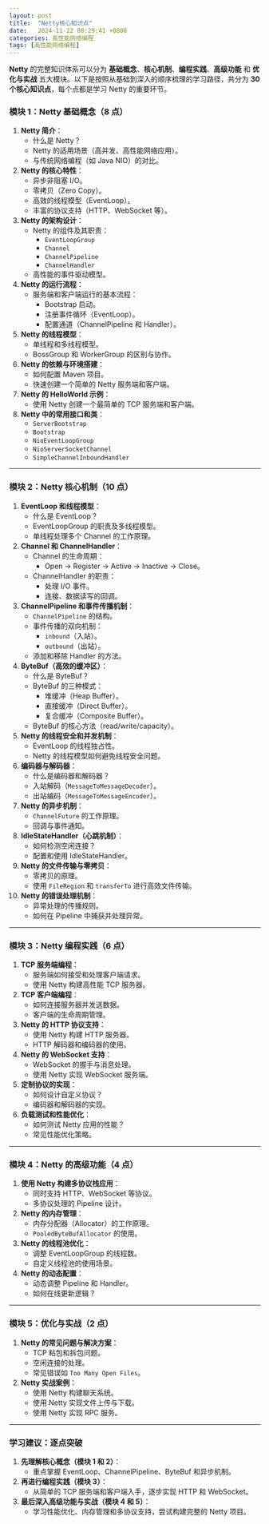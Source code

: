 ```yaml
---
layout: post
title:  "Netty核心知识点"
date:   2024-11-22 08:29:41 +0800
categories: 高性能网络编程
tags: [高性能网络编程]
---
```



**Netty** 的完整知识体系可以分为 **基础概念**、**核心机制**、**编程实践**、**高级功能** 和 **优化与实战** 五大模块。以下是按照从基础到深入的顺序梳理的学习路径，共分为 **30 个核心知识点**，每个点都是学习 Netty 的重要环节。



### **模块 1：Netty 基础概念（8 点）**

1. **Netty 简介**：
   - 什么是 Netty？
   - Netty 的适用场景（高并发、高性能网络应用）。
   - 与传统网络编程（如 Java NIO）的对比。
2. **Netty 的核心特性**：
   - 异步非阻塞 I/O。
   - 零拷贝（Zero Copy）。
   - 高效的线程模型（EventLoop）。
   - 丰富的协议支持（HTTP、WebSocket 等）。
3. **Netty 的架构设计**：
   - Netty 的组件及其职责：
     - `EventLoopGroup`
     - `Channel`
     - `ChannelPipeline`
     - `ChannelHandler`
   - 高性能的事件驱动模型。
4. **Netty 的运行流程**：
   - 服务端和客户端运行的基本流程：
     - Bootstrap 启动。
     - 注册事件循环（EventLoop）。
     - 配置通道（ChannelPipeline 和 Handler）。
5. **Netty 的线程模型**：
   - 单线程和多线程模型。
   - BossGroup 和 WorkerGroup 的区别与协作。
6. **Netty 的依赖与环境搭建**：
   - 如何配置 Maven 项目。
   - 快速创建一个简单的 Netty 服务端和客户端。
7. **Netty 的 HelloWorld 示例**：
   - 使用 Netty 创建一个最简单的 TCP 服务端和客户端。
8. **Netty 中的常用接口和类**：
   - `ServerBootstrap`
   - `Bootstrap`
   - `NioEventLoopGroup`
   - `NioServerSocketChannel`
   - `SimpleChannelInboundHandler`

------

### **模块 2：Netty 核心机制（10 点）**

1. **EventLoop 和线程模型**：
   - 什么是 EventLoop？
   - EventLoopGroup 的职责及多线程模型。
   - 单线程处理多个 Channel 的工作原理。
2. **Channel 和 ChannelHandler**：
   - Channel 的生命周期：
     - Open -> Register -> Active -> Inactive -> Close。
   - ChannelHandler 的职责：
     - 处理 I/O 事件。
     - 连接、数据读写的回调。
3. **ChannelPipeline 和事件传播机制**：
   - `ChannelPipeline` 的结构。
   - 事件传播的双向机制：
     - `inbound`（入站）。
     - `outbound`（出站）。
   - 添加和移除 Handler 的方法。
4. **ByteBuf（高效的缓冲区）**：
   - 什么是 ByteBuf？
   - ByteBuf 的三种模式：
     - 堆缓冲（Heap Buffer）。
     - 直接缓冲（Direct Buffer）。
     - 复合缓冲（Composite Buffer）。
   - ByteBuf 的核心方法（read/write/capacity）。
5. **Netty 的线程安全和并发机制**：
   - EventLoop 的线程独占性。
   - Netty 的线程模型如何避免线程安全问题。
6. **编码器与解码器**：
   - 什么是编码器和解码器？
   - 入站解码（`MessageToMessageDecoder`）。
   - 出站编码（`MessageToMessageEncoder`）。
7. **Netty 的异步机制**：
   - `ChannelFuture` 的工作原理。
   - 回调与事件通知。
8. **IdleStateHandler（心跳机制）**：
   - 如何检测空闲连接？
   - 配置和使用 IdleStateHandler。
9. **Netty 的文件传输与零拷贝**：
   - 零拷贝的原理。
   - 使用 `FileRegion` 和 `transferTo` 进行高效文件传输。
10. **Netty 的错误处理机制**：
    - 异常处理的传播规则。
    - 如何在 Pipeline 中捕获并处理异常。

------

### **模块 3：Netty 编程实践（6 点）**

1. **TCP 服务端编程**：
   - 服务端如何接受和处理客户端请求。
   - 使用 Netty 构建高性能 TCP 服务器。
2. **TCP 客户端编程**：
   - 如何连接服务器并发送数据。
   - 客户端的生命周期管理。
3. **Netty 的 HTTP 协议支持**：
   - 使用 Netty 构建 HTTP 服务器。
   - HTTP 解码器和编码器的使用。
4. **Netty 的 WebSocket 支持**：
   - WebSocket 的握手与消息处理。
   - 使用 Netty 实现 WebSocket 服务端。
5. **定制协议的实现**：
   - 如何设计自定义协议？
   - 编码器和解码器的实现。
6. **负载测试和性能优化**：
   - 如何测试 Netty 应用的性能？
   - 常见性能优化策略。

------

### **模块 4：Netty 的高级功能（4 点）**

1. **使用 Netty 构建多协议栈应用**：
   - 同时支持 HTTP、WebSocket 等协议。
   - 多协议处理的 Pipeline 设计。
2. **Netty 的内存管理**：
   - 内存分配器（Allocator）的工作原理。
   - `PooledByteBufAllocator` 的使用。
3. **Netty 的线程池优化**：
   - 调整 EventLoopGroup 的线程数。
   - 自定义线程池的使用场景。
4. **Netty 的动态配置**：
   - 动态调整 Pipeline 和 Handler。
   - 如何在线更新逻辑？

------

### **模块 5：优化与实战（2 点）**

1. **Netty 的常见问题与解决方案**：
   - TCP 粘包和拆包问题。
   - 空闲连接的处理。
   - 常见错误如 `Too Many Open Files`。
2. **Netty 实战案例**：
   - 使用 Netty 构建聊天系统。
   - 使用 Netty 实现文件上传与下载。
   - 使用 Netty 实现 RPC 服务。

------

### **学习建议：逐点突破**

1. **先理解核心概念（模块 1 和 2）**：
   - 重点掌握 EventLoop、ChannelPipeline、ByteBuf 和异步机制。
2. **再进行编程实践（模块 3）**：
   - 从简单的 TCP 服务端和客户端入手，逐步实现 HTTP 和 WebSocket。
3. **最后深入高级功能与实战（模块 4 和 5）**：
   - 学习性能优化、内存管理和多协议支持，尝试构建完整的 Netty 项目。